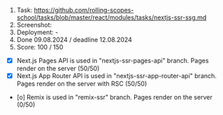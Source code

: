1. Task: https://github.com/rolling-scopes-school/tasks/blob/master/react/modules/tasks/nextjs-ssr-ssg.md
2. Screenshot:
3. Deployment: -
4. Done 09.08.2024 / deadline 12.08.2024
5. Score: 100 / 150

- [x] Next.js Pages API is used in "nextjs-ssr-pages-api" branch. Pages render on the server (50/50)
- [x] Next.js App Router API is used in "nextjs-ssr-app-router-api" branch. Pages render on the server with RSC (50/50)
- [o] Remix is used in "remix-ssr" branch. Pages render on the server (0/50)

